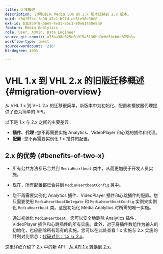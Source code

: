 ```yaml
---
title: 迁移概述
description: 了解如何从 Media SDK 的 1.x 版本迁移到 2.x 版本。
uuid: d84f55bc-fa90-45c1-b97d-cb5fe58e80c0
exl-id: b3b8b9f8-a6e9-4ed1-85c1-80e61460e8a0
feature: Media Analytics
role: User, Admin, Data Engineer
source-git-commit: a73ba98e025e0a915a5136bb9e0d5bcbde875b0a
workflow-type: tm+mt
source-wordcount: '216'
ht-degree: 100%

---
```


# VHL 1.x 到 VHL 2.x 的旧版迁移概述 {#migration-overview}

从 VHL 1.x 到 VHL 2.x 的迁移很简单，新版本中为初始化、配置和播放器代理提供了更为简单的 API。

以下是 1.x 与 2.x 之间的主要差异：

* **插件、代理 -**&#x200B;您不再需要实施 Analytics、VideoPlayer 和心跳的插件和代理。
* **配置 -**&#x200B;您不再需要实例化 1.x 插件的配置。

## 2.x 的优势 {#benefits-of-two-x}

* 所有公共方法都已合并到 `MediaHeartbeat` 类中，从而更加便于开发人员实施。
* 现在，所有配置都已合并到 `MediaHeartbeatConfig` 类中。
* 您不再需要实例化 Analytics 插件、VideoPlayer 插件和心跳插件的配置。您只需要使用 `MediaHeartbeatDelegate` 和 `MediaHeartbeatConfig` 实例来实例化 `MediaHeartbeat` 类。这是初始化 Media Analytics 时所需的唯一实施。

  通过初始化 `MediaHeartbeat`，您可以安全地删除 Analytics 插件、VideoPlayer 插件和心跳插件的所有实施。此外，对于将插件数组作为输入的 初始化，也应删除所有现有的实施。您可以在此处查看 1.x 实施与 2.x 实施的并列对比信息：[代码对比：1.x 与 2.x](./code-comparison-1x-2x.md)。

这里详细介绍了 2.x 中的新 API：[从 API 1.x 转换到 2.x](./1x-2x-api-change.md)。
